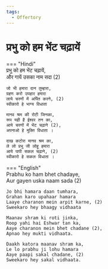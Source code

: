 ```yaml
---
tags:
  - Offertory
---
```

  
# प्रभु को हम भेंट चढ़ायें  

=== "Hindi"  
    प्रभु को हम भेंट चढ़ायें,  
    और गायें उसका नाम सदा (2)  

    जो भी हमारा दान तुम्हारा,  
    ग्रहण करो उपहार हमारा  
    लाये चरणों में अर्पित करने, (2)  
    स्वीकारो हे भाग्य विधाता  

    मानव श्रम की रोटी जिनका,  
    रूप यही है ईश्वर तन का,  
    आये चरणों में भेंट चढ़ाने (2),  
    अपनाओ हे मुक्ति विधाता ।  

    दाख कटोरा मानव श्रम का,  
    ले लो प्रभु जी लोहू हमारा  
    आये पापी सकल चढ़ाने, (2)  
    स्वीकारो हे सकल विधाता ।  

=== "English"  
    Prabhu ko ham bhet chadaye,  
    Aur gayen uska naam sada (2)  

    Jo bhi hamara daan tumhara,  
    Grahan karo upahaar hamara  
    Laaye charanon mein arpit karne, (2)  
    Sweekaro hey bhaagy vidhaata  

    Maanav shram ki roti jinka,  
    Roop yahi hai Eshwar tan ka,  
    Aaye charanon mein bhet chadane (2),  
    Apnao hey mukti vidhaata.  

    Daakh katora maanav shram ka,  
    Le lo prabhu ji lohu hamara  
    Aaye paapi sakal chadane, (2)  
    Sweekaro hey sakal vidhaata.  